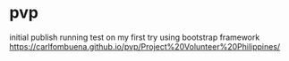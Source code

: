# pvp
initial publish running test on my first try using bootstrap framework
https://carlfombuena.github.io/pvp/Project%20Volunteer%20Philippines/
